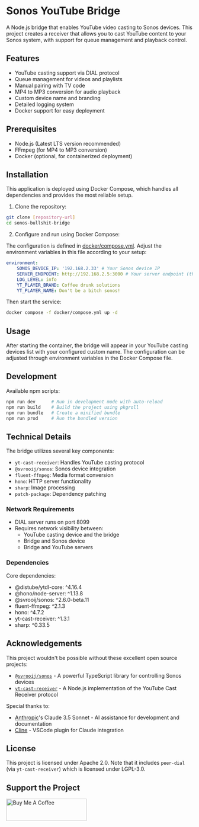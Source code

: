 # Sonos YouTube Bridge

A Node.js bridge that enables YouTube video casting to Sonos devices. This project creates a receiver that allows you to cast YouTube content to your Sonos system, with support for queue management and playback control.

## Features

-   YouTube casting support via DIAL protocol
-   Queue management for videos and playlists
-   Manual pairing with TV code
-   MP4 to MP3 conversion for audio playback
-   Custom device name and branding
-   Detailed logging system
-   Docker support for easy deployment

## Prerequisites

-   Node.js (Latest LTS version recommended)
-   FFmpeg (for MP4 to MP3 conversion)
-   Docker (optional, for containerized deployment)

## Installation

This application is deployed using Docker Compose, which handles all dependencies and provides the most reliable setup.

1. Clone the repository:

```bash
git clone [repository-url]
cd sonos-bullshit-bridge
```

2. Configure and run using Docker Compose:

The configuration is defined in [docker/compose.yml](docker/compose.yml). Adjust the environment variables in this file according to your setup:

```yaml
environment:
    SONOS_DEVICE_IP: '192.168.2.33' # Your Sonos device IP
    SERVER_ENDPOINT: http://192.168.2.5:3000 # Your server endpoint (the ip of the server where this sofware is running)
    LOG_LEVEL: info
    YT_PLAYER_BRAND: Coffee drunk solutions
    YT_PLAYER_NAME: Don't be a bitch sonos!
```

Then start the service:

```bash
docker compose -f docker/compose.yml up -d
```

## Usage

After starting the container, the bridge will appear in your YouTube casting devices list with your configured custom name. The configuration can be adjusted through environment variables in the Docker Compose file.

## Development

Available npm scripts:

```bash
npm run dev      # Run in development mode with auto-reload
npm run build    # Build the project using pkgroll
npm run bundle   # Create a minified bundle
npm run prod     # Run the bundled version
```

## Technical Details

The bridge utilizes several key components:

-   `yt-cast-receiver`: Handles YouTube casting protocol
-   `@svrooij/sonos`: Sonos device integration
-   `fluent-ffmpeg`: Media format conversion
-   `hono`: HTTP server functionality
-   `sharp`: Image processing
-   `patch-package`: Dependency patching

### Network Requirements

-   DIAL server runs on port 8099
-   Requires network visibility between:
    -   YouTube casting device and the bridge
    -   Bridge and Sonos device
    -   Bridge and YouTube servers

### Dependencies

Core dependencies:

-   @distube/ytdl-core: ^4.16.4
-   @hono/node-server: ^1.13.8
-   @svrooij/sonos: ^2.6.0-beta.11
-   fluent-ffmpeg: ^2.1.3
-   hono: ^4.7.2
-   yt-cast-receiver: ^1.3.1
-   sharp: ^0.33.5

## Acknowledgements

This project wouldn't be possible without these excellent open source projects:

-   [`@svrooij/sonos`](https://github.com/svrooij/node-sonos-ts) - A powerful TypeScript library for controlling Sonos devices
-   [`yt-cast-receiver`](https://github.com/patrickkfkan/yt-cast-receiver) - A Node.js implementation of the YouTube Cast Receiver protocol

Special thanks to:

-   [Anthropic](https://www.anthropic.com)'s Claude 3.5 Sonnet - AI assistance for development and documentation
-   [Cline](https://github.com/cline/cline) - VSCode plugin for Claude integration

## License

This project is licensed under Apache 2.0. Note that it includes `peer-dial` (via `yt-cast-receiver`) which is licensed under LGPL-3.0.

## Support the Project

<a href="https://www.buymeacoffee.com/tetrisblack" target="_blank"><img src="https://cdn.buymeacoffee.com/buttons/v2/default-yellow.png" alt="Buy Me A Coffee" style="height: 60px !important;width: 217px !important;" ></a>
